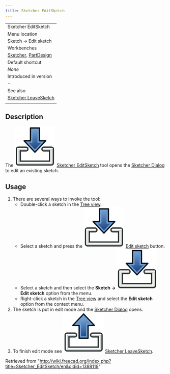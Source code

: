 ```yaml
---
title: Sketcher EditSketch
---
```


|                                                                                                                  |
| ---------------------------------------------------------------------------------------------------------------- |
| Sketcher EditSketch                                                                                              |
| Menu location                                                                                                    |
| Sketch → Edit sketch                                                                                             |
| Workbenches                                                                                                      |
| [Sketcher](/Sketcher_Workbench "Sketcher Workbench"), [PartDesign](/PartDesign_Workbench "PartDesign Workbench") |
| Default shortcut                                                                                                 |
| _None_                                                                                                           |
| Introduced in version                                                                                            |
| -                                                                                                                |
| See also                                                                                                         |
| [Sketcher LeaveSketch](/Sketcher_LeaveSketch "Sketcher LeaveSketch")                                             |
|                                                                                                                  |

## Description

The ![](/src/assets/images/Sketcher_EditSketch.svg) [Sketcher EditSketch](/Sketcher_EditSketch "Sketcher EditSketch") tool opens the [Sketcher Dialog](/Sketcher_Dialog "Sketcher Dialog") to edit an existing sketch.

## Usage

1. There are several ways to invoke the tool:
   - Double-click a sketch in the [Tree view](/Tree_view "Tree view").
   - Select a sketch and press the ![](/src/assets/images/Sketcher_EditSketch.svg) [Edit sketch](/Sketcher_EditSketch "Sketcher EditSketch") button.
   - Select a sketch and then select the **Sketch → ![](/src/assets/images/Sketcher_EditSketch.svg) Edit sketch** option from the menu.
   - Right-click a sketch in the [Tree view](/Tree_view "Tree view") and select the **Edit sketch** option from the context menu.
2. The sketch is put in edit mode and the [Sketcher Dialog](/Sketcher_Dialog "Sketcher Dialog") opens.
3. To finish edit mode see ![](/src/assets/images/Sketcher_LeaveSketch.svg) [Sketcher LeaveSketch](/Sketcher_LeaveSketch "Sketcher LeaveSketch").

Retrieved from "<http://wiki.freecad.org/index.php?title=Sketcher_EditSketch/en&oldid=1388119>"
